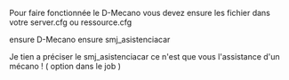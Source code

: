 Pour faire fonctionnée le D-Mecano vous devez ensure les fichier dans votre server.cfg ou ressource.cfg


ensure D-Mecano
ensure smj_asistenciacar


Je tien a préciser le smj_asistenciacar ce n'est que vous l'assistance d'un mécano ! ( option dans le job )
